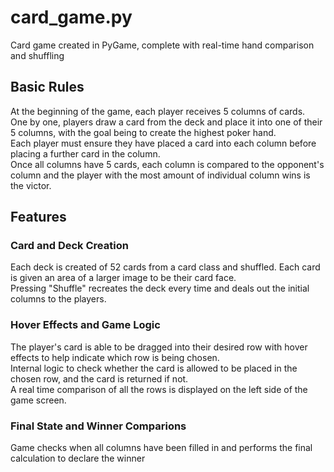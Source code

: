 # card_game.py
Card game created in PyGame, complete with real-time hand comparison and shuffling

## Basic Rules
At the beginning of the game, each player receives 5 columns of cards.</br>
One by one, players draw a card from the deck and place it into one of their 5 columns, with the goal being to create the highest poker hand.</br>
Each player must ensure they have placed a card into each column before placing a further card in the column.</br>
Once all columns have 5 cards, each column is compared to the opponent's column and the player with the most amount of individual column wins is the victor.

## Features
### Card and Deck Creation
Each deck is created of 52 cards from a card class and shuffled. Each card is given an area of a larger image to be their card face.</br>
Pressing "Shuffle" recreates the deck every time and deals out the initial columns to the players.

### Hover Effects and Game Logic
The player's card is able to be dragged into their desired row with hover effects to help indicate which row is being chosen.</br>
Internal logic to check whether the card is allowed to be placed in the chosen row, and the card is returned if not.</br>
A real time comparison of all the rows is displayed on the left side of the game screen.</br>

### Final State and Winner Comparions
Game checks when all columns have been filled in and performs the final calculation to declare the winner
